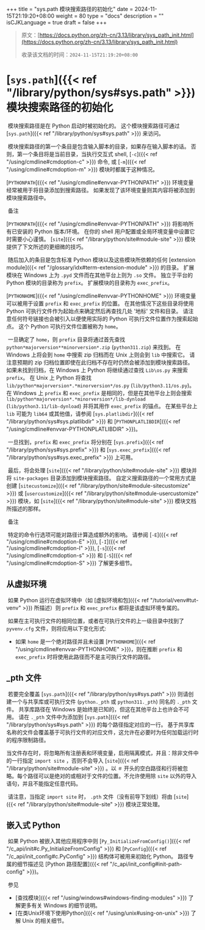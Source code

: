+++
title = "sys.path 模块搜索路径的初始化"
date = 2024-11-15T21:19:20+08:00
weight = 80
type = "docs"
description = ""
isCJKLanguage = true
draft = false
+++

> 原文：[https://docs.python.org/zh-cn/3.13/library/sys_path_init.html](https://docs.python.org/zh-cn/3.13/library/sys_path_init.html)
>
> 收录该文档的时间：`2024-11-15T21:19:20+08:00`

# [`sys.path`]({{< ref "/library/python/sys#sys.path" >}}) 模块搜索路径的初始化

​	模块搜索路径是在 Python 启动时被初始化的。 这个模块搜索路径可通过 [`sys.path`]({{< ref "/library/python/sys#sys.path" >}}) 来访问。

​	模块搜索路径的第一个条目是包含输入脚本的目录，如果存在输入脚本的话。 否则，第一个条目将是当前目录，当执行交互式 shell, [`-c`]({{< ref "/using/cmdline#cmdoption-c" >}}) 命令, 或 [`-m`]({{< ref "/using/cmdline#cmdoption-m" >}}) 模块时都属于这种情况。

[`PYTHONPATH`]({{< ref "/using/cmdline#envvar-PYTHONPATH" >}}) 环境变量经常被用于将目录添加到搜索路径。 如果发现了该环境变量则其内容将被添加到模块搜索路径中。

​	备注

 

[`PYTHONPATH`]({{< ref "/using/cmdline#envvar-PYTHONPATH" >}}) 将影响所有已安装的 Python 版本/环境。 在你的 shell 用户配置或全局环境变量中设置它时需要小心谨慎。 [`site`]({{< ref "/library/python/site#module-site" >}}) 模块提供了下文所述的更细微的技巧。

​	随后加入的条目是包含标准 Python 模块以及这些模块所依赖的任何 [extension module]({{< ref "/glossary/idx#term-extension-module" >}}) 的目录。 扩展模块在 Windows 上为 `.pyd` 文件而在其他平台上则为 `.so` 文件。 独立于平台的 Python 模块的目录称为 `prefix`。 扩展模块的目录称为 `exec_prefix`。

[`PYTHONHOME`]({{< ref "/using/cmdline#envvar-PYTHONHOME" >}}) 环境变量可以被用于设置 `prefix` 和 `exec_prefix` 的位置。 在其他情况下这些目录将使用 Python 可执行文件作为起始点来确定然后再查找几处 '地标' 文件和目录。 请注意任何符号链接也会被引入以便使用实际的 Python 可执行文件位置作为搜索起始点。 这个 Python 可执行文件位置被称为 `home`。

​	一旦确定了 `home`，则 `prefix` 目录将通过首先查找 `python*majorversion**minorversion*.zip` (`python311.zip`) 来找到。 在 Windows 上将会到 `home` 中搜索 zip 归档而在 Unix 上则会到 `lib` 中搜索它。 请注意预期的 zip 归档位置即使在此归档不存在时仍然会被添加到模块搜索路径。 如果未找到归档，在 Windows 上 Python 将继续通过查找 `Lib\os.py` 来搜索 `prefix`。 在 Unix 上 Python 将查找 `lib/python*majorversion*.*minorversion*/os.py` (`lib/python3.11/os.py`)。 在 Windows 上 `prefix` 和 `exec_prefix` 是相同的，但是在其他平台上则会搜索 `lib/python*majorversion*.*minorversion*/lib-dynload` (`lib/python3.11/lib-dynload`) 并将其用作 `exec_prefix` 的锚点。 在某些平台上 `lib` 可能为 `lib64` 或其他值，请参阅 [`sys.platlibdir`]({{< ref "/library/python/sys#sys.platlibdir" >}}) 和 [`PYTHONPLATLIBDIR`]({{< ref "/using/cmdline#envvar-PYTHONPLATLIBDIR" >}})。

​	一旦找到，`prefix` 和 `exec_prefix` 将分别在 [`sys.prefix`]({{< ref "/library/python/sys#sys.prefix" >}}) 和 [`sys.exec_prefix`]({{< ref "/library/python/sys#sys.exec_prefix" >}}) 上可用。

​	最后，将会处理 [`site`]({{< ref "/library/python/site#module-site" >}}) 模块并将 `site-packages` 目录添加到模块搜索路径。 自定义搜索路径的一个常用方式是创建 [`sitecustomize`]({{< ref "/library/python/site#module-sitecustomize" >}}) 或 [`usercustomize`]({{< ref "/library/python/site#module-usercustomize" >}}) 模块，如 [`site`]({{< ref "/library/python/site#module-site" >}}) 模块文档所描述的那样。

​	备注

 

​	特定的命令行选项可能对路径计算造成额外的影响。 请参阅 [`-E`]({{< ref "/using/cmdline#cmdoption-E" >}}), [`-I`]({{< ref "/using/cmdline#cmdoption-I" >}}), [`-s`]({{< ref "/using/cmdline#cmdoption-s" >}}) 和 [`-S`]({{< ref "/using/cmdline#cmdoption-S" >}}) 了解更多细节。

## 从虚拟环境

​	如果 Python 运行在虚拟环境中（如 [虚拟环境和包]({{< ref "/tutorial/venv#tut-venv" >}}) 所描述）则 `prefix` 和 `exec_prefix` 都将是该虚拟环境专属的。

​	如果在主可执行文件的相同位置，或者在可执行文件的上一级目录中找到了 `pyvenv.cfg` 文件，则将应用以下变化形式:

- 如果 `home` 是一个绝对路径并且未设置 [`PYTHONHOME`]({{< ref "/using/cmdline#envvar-PYTHONHOME" >}})，则在推断 `prefix` 和 `exec_prefix` 时将使用此路径而不是主可执行文件的路径。

## _pth 文件

​	若要完全覆盖 [`sys.path`]({{< ref "/library/python/sys#sys.path" >}}) 则请创建一个与共享库或可执行文件 (`python._pth` 或 `python311._pth`) 同名的 `._pth` 文件。 共享库路径在 Windows 是始终是已知的，但这在其他平台上也许会不可用。 请在 `._pth` 文件中为添加到 [`sys.path`]({{< ref "/library/python/sys#sys.path" >}}) 的每个路径指定对应的一行。 基于共享库名称的文件会覆盖基于可执行文件的对应文件，这允许在必要时为任何加载运行时的程序限制路径。

​	当文件存在时，将忽略所有注册表和环境变量，启用隔离模式，并且：除非文件中的一行指定 `import site` ，否则不会导入 [`site`]({{< ref "/library/python/site#module-site" >}}) 。以 `＃` 开头的空白路径和行将被忽略。每个路径可以是绝对的或相对于文件的位置。不允许使用除 `site` 以外的导入语句，并且不能指定任意代码。

​	请注意，当指定 `import site` 时， `.pth` 文件（没有前导下划线）将由 [`site`]({{< ref "/library/python/site#module-site" >}}) 模块正常处理。

## 嵌入式 Python

​	如果 Python 被嵌入其他应用程序中则 [`Py_InitializeFromConfig()`]({{< ref "/c_api/init#c.Py_InitializeFromConfig" >}}) 和 [`PyConfig`]({{< ref "/c_api/init_config#c.PyConfig" >}}) 结构体可被用来初始化 Python。 路径专属的细节描述见 [Python 路径配置]({{< ref "/c_api/init_config#init-path-config" >}})。

​	参见

- [查找模块]({{< ref "/using/windows#windows-finding-modules" >}}) 了解更多有关 Windows 的细节说明。
- [在类Unix环境下使用Python]({{< ref "/using/unix#using-on-unix" >}}) 了解 Unix 的相关细节。
